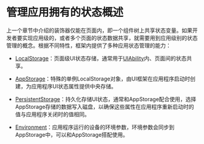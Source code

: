 # 管理应用拥有的状态概述

上一个章节中介绍的装饰器仅能在页面内，即一个组件树上共享状态变量。如果开发者要实现应用级的，或者多个页面的状态数据共享，就需要用到应用级别的状态管理的概念。根据不同特性，框架内提供了多种应用状态管理的能力：

- [LocalStorage](./cj-localstorage.md)：页面级UI状态存储，通常用于[UIAbility](../../../../Dev_Guide/source_zh_cn/application-models/cj-uiability-overview.md)内、页面间的状态共享。

- [AppStorage](./cj-appstorage.md)：特殊的单例LocalStorage对象，由UI框架在应用程序启动时创建，为应用程序UI状态属性提供中央存储。

- [PersistentStorage](./cj-persiststorage.md)：持久化存储UI状态，通常和AppStorage配合使用，选择AppStorage存储的数据写入磁盘，以确保这些属性在应用程序重新启动时的值与应用程序关闭时的值相同。

- [Environment](./cj-environment.md)：应用程序运行的设备的环境参数，环境参数会同步到AppStorage中，可以和AppStorage搭配使用。
